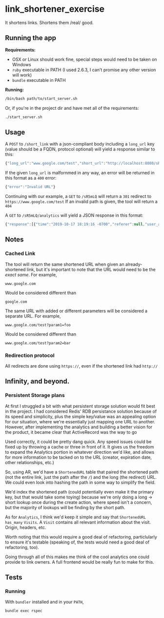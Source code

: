 # link_shortener_exercise
It shortens links. Shortens them /real/ good.


## Running the app
**Requirements:**
- OSX or Linux should work fine, special steps would need to be taken on Windows
- `ruby` executable in PATH (I used 2.6.3, I can't promise any other version will work)
- `bundle` executable in PATH

**Running:**
```bash
/bin/bash path/to/start_server.sh
```
Or, if you're in the project dir and have met all of the requirements:
```bash
./start_server.sh
```


## Usage
A `POST` to `/short_link` with a json-compliant body including a `long_url` key (value should be a  FQDN, protocol optional) will yield a response similar to this:
```js
{"long_url":"www.google.com/test","short_url":"http://localhost:8080/sR5mLQ"}
```
If the given `long_url` is malfornmed in any way, an error will be returned in this format as a `400` error:
```js
{"error":"Invalid URL"}
```

Continuing with our example, a `GET` to `/sR5mLQ` will return a `301` redirect to `https://www.google.com/test`
If an invalid path is given, the tool will return a `404`

A `GET` to `/sR5mLQ/analytics` will yield a JSON response in this format:
```js
{"response":[{"time":"2019-10-17 18:19:16 -0700","referer":null,"user_agent":"curl/7.54.0"},{"time":"2019-10-17 18:19:17 -0700","referer":null,"user_agent":"curl/7.54.0"},{"time":"2019-10-17 18:19:19 -0700","referer":null,"user_agent":"curl/7.54.0"}],"total_views":3}
```

## Notes
### Cached Link
The tool will return the same shortened URL when given an already-shortened link, but it's important to note that the URL would need to be the _exact same_.
For example,
```
www.google.com
```
Would be considered different than
```
google.com
```

The same URL with added or different parameters will be considered a separate URL.
For example,
```
www.google.com/test?param1=foo
```
Would be considered different than
```
www.google.com/test?param2=bar
```

### Redirection protocol
All redirects are done using `https://`, even if the shortened link had `http://`


## Infinity, and beyond.

### Persistent Storage plans
At first I struggled a bit with what persistent storage solution would fit best in the project.
I had considered Redis' RDB persistance solution because of its speed and simplicity, plus the simple key/value was an appealing option for our situation, where we're essentially just mapping one URL to another.
However, after implementing the analytics and building a better vision for the product, it became clear that ActiveRecord was the way to go

Used correctly, it could be pretty dang quick. Any speed issues could be fixed up by throwing a cache or three in front of it.
It gives us the freedom to expand the Analytics portion in whatever direction we'd like, and allows for more information to be tacked on to the URL (creator, expiration date, other relationships, etc.)

So, using AR, we'd have a `ShortenedURL` table that paired the shortened path (not the entire link, just the path after the `/`) and the long (the redirect) URL. We could even look into hashing the path in some way to simplify the field.


We'd index the shortened path (could potentially even make it the primary key, but that would take some toying) because we're only doing a long -> short lookup once during the create action, where speed isn't a concern, but the majority of lookups will be finding by the short path.

As for `Analytics`, I think we'd keep it simple and say that `ShortenedURL` `has_many` `Visits`. A `Visit` contains all relevant information about the visit. Origin, headers, etc.

Worth noting that this would require a good deal of refactoring, particlularly to ensure it's testable (speaking of, the tests would need a good deal of refactoring, too).



Going through all of this makes me think of the cool analytics one could provide to link owners. A full frontend would be really fun to make for this.


## Tests
### Running
With `bundler` installed and in your `PATH`,
```bash
bundle exec rspec
```
